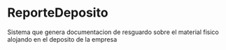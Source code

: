 # ReporteDeposito

Sistema que genera documentacion de resguardo sobre el material fisico alojando en el deposito de la empresa
